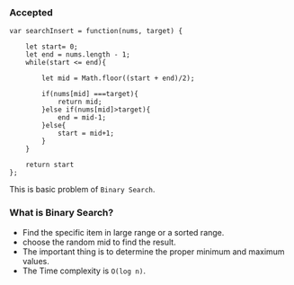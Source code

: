 ### Accepted
```
var searchInsert = function(nums, target) {

    let start= 0;
    let end = nums.length - 1;
    while(start <= end){

        let mid = Math.floor((start + end)/2);

        if(nums[mid] ===target){
            return mid;
        }else if(nums[mid]>target){
            end = mid-1;
        }else{
            start = mid+1;
        }
    }

    return start
};
```

This is basic problem of `Binary Search`.

### What is Binary Search?
- Find the specific item in large range or a sorted range.
- choose the random mid to find the result.
- The important thing is to determine the proper minimum and maximum values.
- The Time complexity is `O(log n)`.
